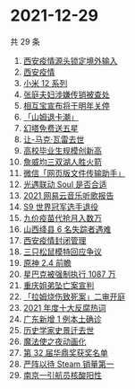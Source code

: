 # 2021-12-29

共 29 条

<!-- BEGIN -->
<!-- 最后更新时间 Wed Dec 29 2021 13:08:16 GMT+0800 (China Standard Time) -->

1. [西安疫情源头锁定境外输入](https://www.zhihu.com/search?q=西安疫情)
1. [西安疫情](https://www.zhihu.com/search?q=西安疫情)
1. [小米 12 系列](https://www.zhihu.com/search?q=小米12)
1. [张庭夫妇涉嫌传销被查处](https://www.zhihu.com/search?q=张庭)
1. [相互宝宣布将于明年关停](https://www.zhihu.com/search?q=相互宝)
1. [「山姆退卡潮」](https://www.zhihu.com/search?q=山姆退卡)
1. [幻塔免费送五星](https://www.zhihu.com/search?q=幻塔)
1. [让-马克·瓦雷去世](https://www.zhihu.com/search?q=让马克去世)
1. [高校毕业生规模创新高](https://www.zhihu.com/search?q=高校毕业生规模)
1. [詹威均三双湖人胜火箭](https://www.zhihu.com/search?q=湖人)
1. [微信「网页版文件传输助手」](https://www.zhihu.com/search?q=微信网页版文件传输)
1. [光遇联动 Soul 是否合适](https://www.zhihu.com/search?q=光遇)
1. [2021 网易云音乐听歌报告](https://www.zhihu.com/search?q=网易云音乐)
1. [S9 世界冠军选手退役](https://www.zhihu.com/search?q=GimGoon)
1. [九价疫苗代抢月入数万](https://www.zhihu.com/search?q=九价代抢)
1. [山西绛县 6 名失踪者遇难](https://www.zhihu.com/search?q=山西绛县6人失踪)
1. [西安疫情封闭管理](https://www.zhihu.com/search?q=西安疫情)
1. [三只松鼠模特回应争议](https://www.zhihu.com/search?q=三只松鼠模特)
1. [原神 2.4 前瞻](https://www.zhihu.com/search?q=原神)
1. [星巴克被强制执行 1087 万](https://www.zhihu.com/search?q=星巴克)
1. [重庆姐弟坠亡案宣判](https://www.zhihu.com/search?q=重庆姐弟坠亡案)
1. [「拉姆烧伤致死案」二审开庭](https://www.zhihu.com/search?q=女主播拉姆)
1. [2021 年度十大反腐热词](https://www.zhihu.com/search?q=年度反腐热词)
1. [广东新增 1 例本土确诊](https://www.zhihu.com/search?q=广东疫情)
1. [历史学家史景迁去世](https://www.zhihu.com/search?q=史景迁去世)
1. [魔法使之夜动画化](https://www.zhihu.com/search?q=魔法使之夜)
1. [第 32 届华鼎奖获奖名单](https://www.zhihu.com/search?q=华鼎奖)
1. [严阵以待 Steam 销量第一](https://www.zhihu.com/search?q=严阵以待)
1. [南京一引航员核酸阳性](https://www.zhihu.com/search?q=南京疫情)

<!-- END -->
